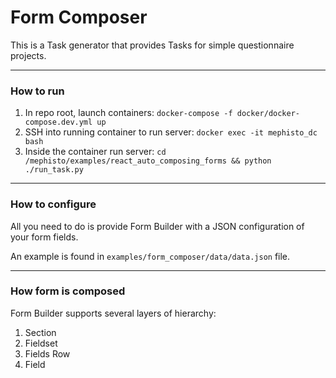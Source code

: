 # Form Composer

This is a Task generator that provides Tasks for simple questionnaire projects.

---

### How to run

1. In repo root, launch containers: `docker-compose -f docker/docker-compose.dev.yml up`
2. SSH into running container to run server: `docker exec -it mephisto_dc bash`
3. Inside the container run server: `cd /mephisto/examples/react_auto_composing_forms && python ./run_task.py`

---

### How to configure

All you need to do is provide Form Builder with a JSON configuration of your form fields.

An example is found in `examples/form_composer/data/data.json` file.

---

### How form is composed

Form Builder supports several layers of hierarchy:

1. Section
2. Fieldset
3. Fields Row
4. Field
